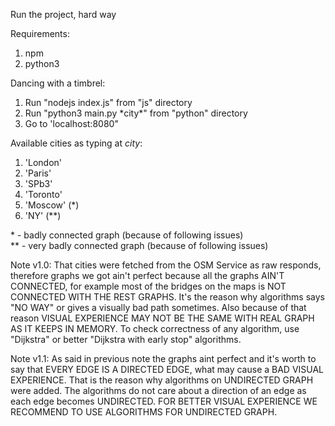 Run the project, hard way

Requirements:
1) npm
2) python3

Dancing with a timbrel:
1) Run "nodejs index.js" from "js" directory
2) Run "python3 main.py \*city\*" from "python" directory
3) Go to 'localhost:8080"

Available cities as typing at *city*:
1) 'London'
2) 'Paris'
3) 'SPb3'
4) 'Toronto'
5) 'Moscow' (*)
6) 'NY' (**)

\* - badly connected graph (because of following issues) \
** - very badly connected graph (because of following issues)

Note v1.0: That cities were fetched from the OSM Service as raw responds, therefore graphs we got ain't perfect because all the graphs AIN'T CONNECTED, for example most of the bridges on the maps is NOT CONNECTED WITH THE REST GRAPHS. It's the reason why algorithms says "NO WAY" or gives a visually bad path sometimes. Also because of that reason VISUAL EXPERIENCE MAY NOT BE THE SAME WITH REAL GRAPH AS IT KEEPS IN MEMORY. To check correctness of any algorithm, use "Dijkstra" or better "Dijkstra with early stop" algorithms.

Note v1.1: As said in previous note the graphs aint perfect and it's worth to say that EVERY EDGE IS A DIRECTED EDGE, what may cause a BAD VISUAL EXPERIENCE. That is the reason why algorithms on UNDIRECTED GRAPH were added. The algorithms do not care about a direction of an edge as each edge becomes UNDIRECTED. FOR BETTER VISUAL EXPERIENCE WE RECOMMEND TO USE ALGORITHMS FOR UNDIRECTED GRAPH.
